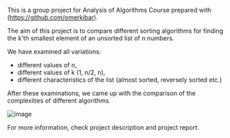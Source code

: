 This is a group project for Analysis of Algorithms Course prepared with (https://github.com/omerkibar).

The aim of this project is to compare different sorting algorithms for finding the k'th smallest element of an unsorted list of n numbers.

We have examined all variations:

- different values of n,
- different values of k (1, n/2, n),
- different characteristics of the list (almost sorted, reversely sorted etc.)

After these examinations, we came up with the comparison of the complexities of different algorithms.

![image](https://user-images.githubusercontent.com/61915608/229141686-765cf4fa-f00d-4123-96df-e0c0f34fba84.png)

For more information, check project description and project report.
